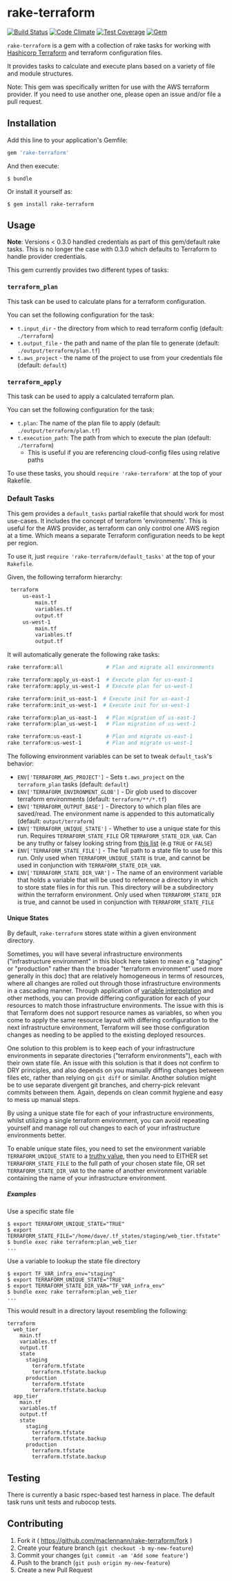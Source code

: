 # rake-terraform

[![Build Status](https://travis-ci.org/maclennann/rake-terraform.svg?branch=master)](https://travis-ci.org/maclennann/rake-terraform)
[![Code Climate](https://codeclimate.com/github/maclennann/rake-terraform/badges/gpa.svg)](https://codeclimate.com/github/maclennann/rake-terraform)
[![Test Coverage](https://codeclimate.com/github/maclennann/rake-terraform/badges/coverage.svg)](https://codeclimate.com/github/maclennann/rake-terraform)
[![Gem](https://img.shields.io/gem/dtv/rake-terraform.svg)]()

`rake-terraform` is a gem with a collection of rake tasks for working with [Hashicorp Terraform](https://terraform.io)
 and terraform configuration files.

 It provides tasks to calculate and execute plans based on a variety of file and module structures.

 Note: This gem was specifically written for use with the AWS terraform provider. If you need to use another one,
 please open an issue and/or file a pull request.

## Installation

Add this line to your application's Gemfile:

```ruby
gem 'rake-terraform'
```

And then execute:

    $ bundle

Or install it yourself as:

    $ gem install rake-terraform

## Usage

**Note**: Versions < 0.3.0 handled credentials as part of this gem/default rake tasks. This is no longer the case with 0.3.0 which defaults to Terraform to handle provider credentials.  

This gem currently provides two different types of tasks:

### `terraform_plan`
This task can be used to calculate plans for a terraform configuration.

You can set the following configuration for the task:

* `t.input_dir` - the directory from which to read terraform config (default: `./terraform`)
* `t.output_file` - the path and name of the plan file to generate (default: `./output/terraform/plan.tf`)
* `t.aws_project` - the name of the project to use from your credentials file (default: `default`)

### `terraform_apply`
This task can be used to apply a calculated terraform plan.

You can set the following configuration for the task:

* `t.plan`: The name of the plan file to apply (default: `./output/terraform/plan.tf`)
* `t.execution_path`: The path from which to execute the plan (default: `./terraform`)
    * This is useful if you are referencing cloud-config files using relative paths

To use these tasks, you should `require 'rake-terraform'` at the top of your Rakefile.

### Default Tasks

This gem provides a `default_tasks` partial rakefile that should work for most use-cases.
It includes the concept of terraform 'environments'. This is useful for the AWS provider,
as terraform can only control one AWS region at a time. Which means a separate Terraform
configuration needs to be kept per region.

To use it, just `require 'rake-terraform/default_tasks'` at the top of your `Rakefile`.

Given, the following terraform hierarchy:
```bash
 terraform
     us-east-1
         main.tf
         variables.tf
         output.tf
     us-west-1
         main.tf
         variables.tf
         output.tf
```

It will automatically generate the following rake tasks:

```bash
rake terraform:all              # Plan and migrate all environments

rake terraform:apply_us-east-1  # Execute plan for us-east-1
rake terraform:apply_us-west-1  # Execute plan for us-west-1

rake terraform:init_us-east-1  # Execute init for us-east-1
rake terraform:init_us-west-1  # Execute init for us-west-1

rake terraform:plan_us-east-1   # Plan migration of us-east-1
rake terraform:plan_us-west-1   # Plan migration of us-west-1

rake terraform:us-east-1        # Plan and migrate us-east-1
rake terraform:us-west-1        # Plan and migrate us-west-1
```

The following environment variables can be set to tweak `default_task`'s behavior:
* `ENV['TERRAFORM_AWS_PROJECT']` - Sets `t.aws_project` on the `terraform_plan` tasks (default: `default`)
* `ENV['TERRAFORM_ENVIRONMENT_GLOB']` - Dir glob used to discover terraform environments (default: `terraform/**/*.tf`)
* `ENV['TERRAFORM_OUTPUT_BASE']` - Directory to which plan files are saved/read. The environment name is appended to this automatically (default: `output/terraform`)
* `ENV['TERRAFORM_UNIQUE_STATE']` - Whether to use a unique state for this run. Requires `TERRAFORM_STATE_FILE` OR `TERRAFORM_STATE_DIR_VAR`. Can be any truthy or falsey looking string from [this list][wannabe_bool_string] (e.g `TRUE` or `FALSE`)
* `ENV['TERRAFORM_STATE_FILE']` - The full path to a state file to use for this run. Only used when `TERRAFORM_UNIQUE_STATE` is true, and cannot be used in conjunction with `TERRAFORM_STATE_DIR_VAR`.
* `ENV['TERRAFORM_STATE_DIR_VAR']` - The name of an environment variable that holds a variable that will be used to reference a directory in which to store state files in for this run. This directory will be a subdirectory within the terraform environment. Only used when `TERRAFORM_STATE_DIR` is true, and cannot be used in conjunction with `TERRAFORM_STATE_FILE`

[wannabe_bool_string]: https://github.com/prodis/wannabe_bool#string

#### Unique States

By default, `rake-terraform` stores state within a given environment directory.

Sometimes, you will have several infrastructure environments ("infrastructure
environment" in this block here taken to mean e.g "staging" or "production"
rather than the broader "terraform environment" used more generally in this
doc) that are relatively homogeneous in terms of resources, where all changes
are rolled out through those infrastructure environments in a cascading manner.
Through application of [variable interpolation][tf_doc_var_interpol] and other
methods, you can provide differing configuration for each of your resources to
match those infrastructure environments.  The issue with this is that Terraform
does not support resource names as variables, so when you come to apply the
same resource layout with differing configuration to the next infrastructure
environment, Terraform will see those configuration changes as needing to be
applied to the existing deployed resources.

One solution to this problem is to keep each of your infrastructure
environments in separate directories ("terraform environments"), each with
their own state file. An issue with this solution is that it does not confirm
to DRY principles, and also depends on you manually diffing changes between
files etc, rather than relying on `git diff` or similar.  Another solution
might be to use separate divergent git branches, and cherry-pick relevant
commits between them. Again, depends on clean commit hygiene and easy to mess
up manual steps.

By using a unique state file for each of your infrastructure environments,
whilst utilizing a single terraform environment, you can avoid repeating
yourself and manage roll out changes to each of your infrastructure
environments better.

To enable unique state files, you need to set the environment variable
`TERRAFORM_UNIQUE_STATE` to a [truthy value][wannabe_bool_string], then you
need to EITHER set `TERRAFORM_STATE_FILE` to the full path of your chosen state
file, OR set `TERRAFORM_STATE_DIR_VAR` to the name of another environment
variable containing the name of your infrastructure environment.

[tf_doc_var_interpol]: https://www.terraform.io/docs/configuration/interpolation.html

##### Examples

Use a specific state file

    $ export TERRAFORM_UNIQUE_STATE="TRUE"
    $ export TERRAFORM_STATE_FILE="/home/dave/.tf_states/staging/web_tier.tfstate"
    $ bundle exec rake terraform:plan_web_tier
    ...

Use a variable to lookup the state file directory

    $ export TF_VAR_infra_env="staging"
    $ export TERRAFORM_UNIQUE_STATE="TRUE"
    $ export TERRAFORM_STATE_DIR_VAR="TF_VAR_infra_env"
    $ bundle exec rake terraform:plan_web_tier
    ...

This would result in a directory layout resembling the following:

    terraform
      web_tier
        main.tf
        variables.tf
        output.tf
        state
          staging
            terraform.tfstate
            terraform.tfstate.backup
          production
            terraform.tfstate
            terraform.tfstate.backup
      app_tier
        main.tf
        variables.tf
        output.tf
        state
          staging
            terraform.tfstate
            terraform.tfstate.backup
          production
            terraform.tfstate
            terraform.tfstate.backup

## Testing

There is currently a basic rspec-based test harness in place. The default task
runs unit tests and rubocop tests.

## Contributing

1. Fork it ( https://github.com/maclennann/rake-terraform/fork )
2. Create your feature branch (`git checkout -b my-new-feature`)
3. Commit your changes (`git commit -am 'Add some feature'`)
4. Push to the branch (`git push origin my-new-feature`)
5. Create a new Pull Request
